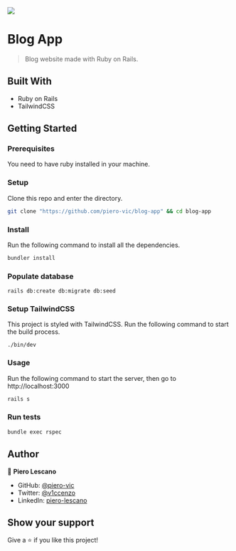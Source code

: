 ![](https://img.shields.io/badge/Microverse-blueviolet)

# Blog App

> Blog website made with Ruby on Rails.


## Built With

- Ruby on Rails
- TailwindCSS

## Getting Started

### Prerequisites

You need to have ruby installed in your machine.

### Setup

Clone this repo and enter the directory.

```sh
git clone "https://github.com/piero-vic/blog-app" && cd blog-app
```

### Install

Run the following command to install all the dependencies.

```sh
bundler install
```

### Populate database

```
rails db:create db:migrate db:seed
```

### Setup TailwindCSS

This project is styled with TailwindCSS. Run the following command to start the
build process.

```
./bin/dev
```

### Usage

Run the following command to start the server, then go to http://localhost:3000

```sh
rails s
```

### Run tests

```sh
bundle exec rspec
```

## Author

👤 **Piero Lescano**

- GitHub: [@piero-vic](https://github.com/piero-vic)
- Twitter: [@v1ccenzo](https://twitter.com/v1ccenzo)
- LinkedIn: [piero-lescano](https://linkedin.com/in/piero-lescano)

## Show your support

Give a ⭐️ if you like this project!
